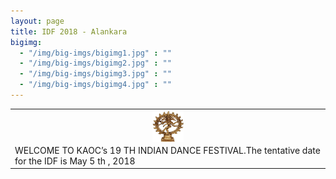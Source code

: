 ```yaml
---
layout: page
title: IDF 2018 - Alankara
bigimg:
  - "/img/big-imgs/bigimg1.jpg" : ""
  - "/img/big-imgs/bigimg2.jpg" : ""
  - "/img/big-imgs/bigimg3.jpg" : ""
  - "/img/big-imgs/bigimg4.jpg" : ""
---
```

<table><tr align="center"><td align ="center">
<img src="/img/idf2018/nataraja.jpg" width="50" height="50" align="center">
  </td></tr>
 <tr><td> 
WELCOME TO KAOC’s 19 TH INDIAN DANCE FESTIVAL.The tentative date for the IDF is May 5 th , 2018
</td></tr>
</table>

